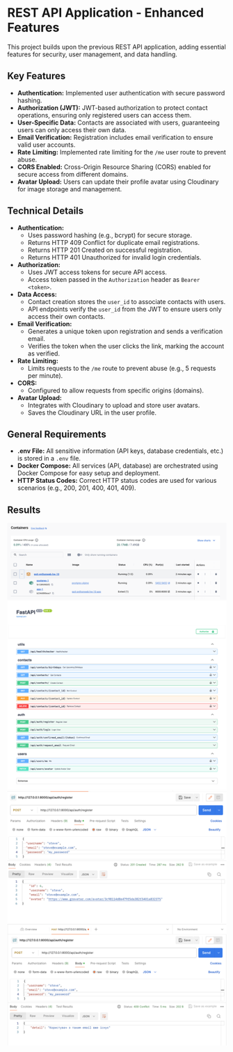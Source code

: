 # REST API Application - Enhanced Features

This project builds upon the previous REST API application, adding essential features for security, user management, and data handling.

## Key Features

- **Authentication:** Implemented user authentication with secure password hashing.
- **Authorization (JWT):** JWT-based authorization to protect contact operations, ensuring only registered users can access them.
- **User-Specific Data:** Contacts are associated with users, guaranteeing users can only access their own data.
- **Email Verification:** Registration includes email verification to ensure valid user accounts.
- **Rate Limiting:** Implemented rate limiting for the `/me` user route to prevent abuse.
- **CORS Enabled:** Cross-Origin Resource Sharing (CORS) enabled for secure access from different domains.
- **Avatar Upload:** Users can update their profile avatar using Cloudinary for image storage and management.

## Technical Details

- **Authentication:**
  - Uses password hashing (e.g., bcrypt) for secure storage.
  - Returns HTTP 409 Conflict for duplicate email registrations.
  - Returns HTTP 201 Created on successful registration.
  - Returns HTTP 401 Unauthorized for invalid login credentials.
- **Authorization:**
  - Uses JWT access tokens for secure API access.
  - Access token passed in the `Authorization` header as `Bearer <token>`.
- **Data Access:**
  - Contact creation stores the `user_id` to associate contacts with users.
  - API endpoints verify the `user_id` from the JWT to ensure users only access their own contacts.
- **Email Verification:**
  - Generates a unique token upon registration and sends a verification email.
  - Verifies the token when the user clicks the link, marking the account as verified.
- **Rate Limiting:**
  - Limits requests to the `/me` route to prevent abuse (e.g., 5 requests per minute).
- **CORS:**
  - Configured to allow requests from specific origins (domains).
- **Avatar Upload:**
  - Integrates with Cloudinary to upload and store user avatars.
  - Saves the Cloudinary URL in the user profile.

## General Requirements

- **.env File:** All sensitive information (API keys, database credentials, etc.) is stored in a `.env` file.
- **Docker Compose:** All services (API, database) are orchestrated using Docker Compose for easy setup and deployment.
- **HTTP Status Codes:** Correct HTTP status codes are used for various scenarios (e.g., 200, 201, 400, 401, 409).

## Results

![Docker](./screenshots/SCR_1.png)
![API Screenshot](./screenshots/SCR_2.png)
![API AUTH](./screenshots/SCR_3.png)
![API AUTH](./screenshots/SCR_4.png)
